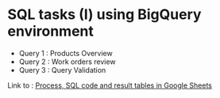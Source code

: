 # SQL tasks (I) using BigQuery environment

- Query 1 : Products Overview
- Query 2 : Work orders review
- Query 3 : Query Validation

Link to : [Process, SQL code and result tables in Google Sheets](https://docs.google.com/spreadsheets/d/1vB6KzFG-8AtH0VVx-S2BmQqn8dn4BB0YBDId7XAYVJs/edit?usp=sharing)

